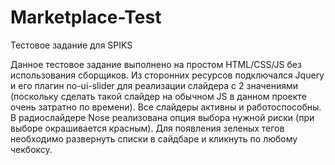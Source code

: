 # Marketplace-Test

Тестовое задание для SPIKS

Данное тестовое задание выполнено на простом HTML/CSS/JS без использования сборщиков. Из сторонних ресурсов подключался Jquery и его плагин no-ui-slider для реализации слайдера с 2 значениями (поскольку сделать такой слайдер на обычном JS в данном проекте очень затратно по времени). Все слайдеры активны и работоспособны. В радиослайдере Nose реализована опция выбора нужной риски (при выборе окрашивается красным). Для появления зеленых тегов необходимо развернуть списки в сайдбаре и кликнуть по любому чекбоксу.
